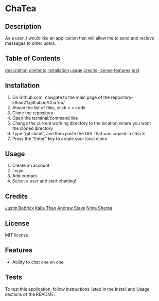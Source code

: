 # ChaTea

## Description <a name="description"></a>

As a user, I would like an application that will allow me to send and recieve messages to other users.
    
## Table of Contents <a name="contents"></a>

[description](#description)
[contents](#contents)
[installation](#installation)
[usage](#usage)
[credits](#credits)
[license](#license)
[features](#features)
[test](#test)
    
## Installation <a name="installation"></a>

1. On Github.com, navigate to the main page of the repository- kthao21.github.io/ChaTea/
2. Above the list of files, click < > code
3. Clone the repository
4. Open the terminal/command line
5. Change the current working directory to the location where you want the cloned directory
6. Type “git clone”, and then paste the URL that was copied in step 3
7. Press the “Enter” key to create your local clone
    
## Usage <a name="usage"></a>

1. Create an account.
2. Login.
3. Add contact.
4. Select a user and start chatting!
    
## Credits <a name="credits"></a>

[Justin Bobrick](https://github.com/Jbobrick12)
[Kalia Thao](https://github.com/kthao21)
[Andrew Stave](https://github.com/AndrewDStave)
[Nima Sherpa](https://github.com/nimasherpa7)
    
## License <a name="license"></a>

MIT license

## Features <a name="features"></a>

- Ability to chat one on one

## Tests <a name="test"></a>

To test this application, follow instructions listed in the Install and Usage sections of the README.